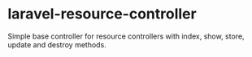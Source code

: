# laravel-resource-controller
Simple base controller for resource controllers with index, show, store, update and destroy methods.
